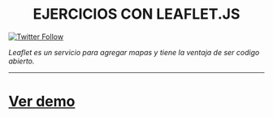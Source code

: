 
<h1 align="center">EJERCICIOS CON LEAFLET.JS</h1>

<p align="center">

[![Twitter Follow](https://img.shields.io/twitter/follow/acompleta.svg?style=social&label=Followstyle=for-the-badge&logo=appveyor)](https://twitter.com/acompleta)

</p>

_Leaflet es un servicio para agregar mapas y tiene la ventaja de ser codigo abierto._

---

# [Ver demo](http://leomix.github.io/leaflet/)
